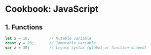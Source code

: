 # Cookbook: JavaScript

## **1. Functions**
```javascript
let x = 10;         // Mutable variable
const y = 20;       // Immutable variable
var z = 30;         // Legacy syntax (global or function-scoped)
```
